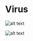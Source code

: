 # Virus

![alt text](https://raw.githubusercontent.com/diegofigueroa79/Virus-Simulation/master/virus1.png)


![alt text](https://raw.githubusercontent.com/diegofigueroa79/Virus-Simulation/master/virus2.png)
